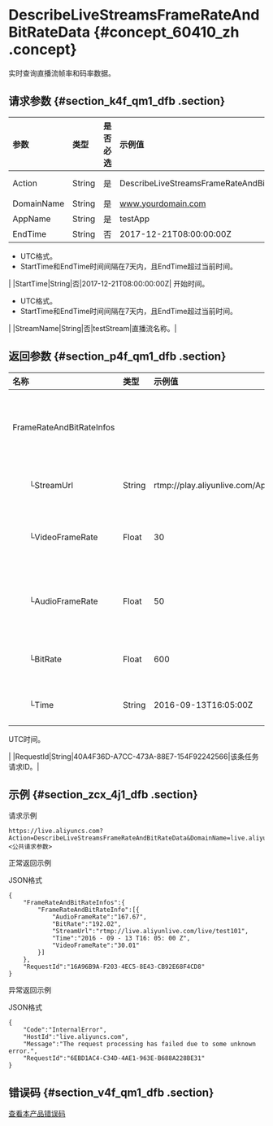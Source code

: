 # DescribeLiveStreamsFrameRateAndBitRateData {#concept_60410_zh .concept}

实时查询直播流帧率和码率数据。

## 请求参数 {#section_k4f_qm1_dfb .section}

|参数|类型|是否必选|示例值|描述|
|:-|:-|:---|:--|:-|
|Action|String|是|DescribeLiveStreamsFrameRateAndBitRateData|系统规定参数。取值：DescribeLiveStreamsFrameRateAndBitRateData|
|DomainName|String|是|www.yourdomain.com|您的域名。|
|AppName|String|是|testApp|直播流所属应用名称。|
|EndTime|String|否|2017-12-21T08:00:00:00Z| 结束时间。

 -   UTC格式。
-   StartTime和EndTime时间间隔在7天内，且EndTime超过当前时间。

 |
|StartTime|String|否|2017-12-21T08:00:00:00Z| 开始时间。

 -   UTC格式。
-   StartTime和EndTime时间间隔在7天内，且EndTime超过当前时间。

 |
|StreamName|String|否|testStream|直播流名称。|

## 返回参数 {#section_p4f_qm1_dfb .section}

|名称|类型|示例值|描述|
|:-|:-|:--|:-|
|FrameRateAndBitRateInfos| | |各直播流的帧率/码率信息。|
|  └StreamUrl|String|rtmp://play.aliyunlive.com/AppName/StreamName|直播流的URL。|
|  └VideoFrameRate|Float|30|直播流的视频帧率。|
|  └AudioFrameRate|Float|50|直播流的音频帧率。|
|  └BitRate|Float|600|直播流的码率。|
|  └Time|String|2016-09-13T16:05:00Z| 统计时刻。

 UTC时间。

 |
|RequestId|String|40A4F36D-A7CC-473A-88E7-154F92242566|该条任务请求ID。|

## 示例 {#section_zcx_4j1_dfb .section}

请求示例

```
https://live.aliyuncs.com?Action=DescribeLiveStreamsFrameRateAndBitRateData&DomainName=live.aliyunlive.com&<公共请求参数> 
```

正常返回示例

JSON格式

```
{
    "FrameRateAndBitRateInfos":{
        "FrameRateAndBitRateInfo":[{
            "AudioFrameRate":"167.67",
            "BitRate":"192.02",
            "StreamUrl":"rtmp://live.aliyunlive.com/live/test101",
            "Time":"2016 - 09 - 13 T16: 05: 00 Z",
            "VideoFrameRate":"30.01"
        }]
    },
    "RequestId":"16A96B9A-F203-4EC5-8E43-CB92E68F4CD8"
}
```

异常返回示例

JSON格式

```
{
    "Code":"InternalError",
    "HostId":"live.aliyuncs.com",
    "Message":"The request processing has failed due to some unknown error.",
    "RequestId":"6EBD1AC4-C34D-4AE1-963E-B688A228BE31"
}
```

## 错误码 {#section_v4f_qm1_dfb .section}

[查看本产品错误码](https://error-center.aliyun.com/status/product/live)

